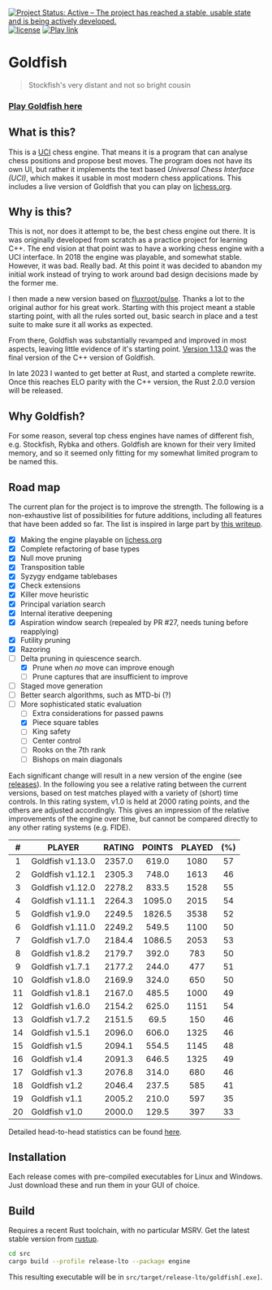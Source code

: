[![Project Status: Active – The project has reached a stable, usable state and is being actively developed.](http://www.repostatus.org/badges/latest/active.svg)](http://www.repostatus.org/#active)
[![license](https://img.shields.io/github/license/mashape/apistatus.svg)](https://github.com/bsamseth/Goldfish/blob/master/LICENCE)
[![Play link](https://img.shields.io/badge/Play%20Goldfish-lichess-green.svg)](https://lichess.org/@/Goldfish-Engine)



# Goldfish
> Stockfish's very distant and not so bright cousin

### [Play Goldfish here](https://lichess.org/@/Goldfish-Engine)

## What is this?

This is a [UCI](https://www.wbec-ridderkerk.nl/html/UCIProtocol.html) chess engine. 
That means it is a program that can analyse chess
positions and propose best moves.  The program does not have its own UI, but
rather it implements the text based _Universal Chess Interface (UCI)_, which
makes it usable in most modern chess applications. This includes a live version
of Goldfish that you can play on [lichess.org](https://lichess.org/@/Goldfish-Engine).

## Why is this?
This is not, nor does it attempt to be, the best chess engine out there.
It is was originally developed from scratch as a
practice project for learning C++. The end vision at that point was to have a
working chess engine with a UCI interface. In 2018 the engine was playable, and
somewhat stable. However, it was bad. Really bad. At this point it was decided
to abandon my initial work instead of trying to work around bad design
decisions made by the former me. 

I then made a new version based on
[fluxroot/pulse](https://github.com/fluxroot/pulse). Thanks a lot to the
original author for his great work. Starting with this project meant a stable
starting point, with all the rules sorted out, basic search in place and a test
suite to make sure it all works as expected.

From there, Goldfish was substantially revamped and improved in most aspects, leaving little evidence of it's starting
point. [Version 1.13.0](https://github.com/bsamseth/Goldfish/releases/tag/v1.13.0) was the final version of the C++ version of Goldfish.

In late 2023 I wanted to get better at Rust, and started a complete rewrite. Once this reaches ELO parity with the C++
version, the Rust 2.0.0 version will be released.

## Why Goldfish?

For some reason, several top chess engines have names of different fish, e.g.
Stockfish, Rybka and others. Goldfish are known for their very limited memory,
and so it seemed only fitting for my somewhat limited program to be named this. 

## Road map

The current plan for the project is to improve the strength. The following is a
non-exhaustive list of possibilities for future additions, including all features that have
been added so far. The list is inspired in large part by [this writeup](http://www.frayn.net/beowulf/theory.html).

-   [X] Making the engine playable on [lichess.org](lichess.org)
-   [X] Complete refactoring of base types
-   [X] Null move pruning
-   [X] Transposition table
-   [X] Syzygy endgame tablebases
-   [X] Check extensions
-   [X] Killer move heuristic
-   [X] Principal variation search
-   [X] Internal iterative deepening
-   [X] Aspiration window search (repealed by PR #27, needs tuning before reapplying)
-   [X] Futility pruning
-   [X] Razoring
-   [ ] Delta pruning in quiescence search.
    +   [X] Prune when _no_ move can improve enough
    +   [ ] Prune captures that are insufficient to improve
-   [ ] Staged move generation
-   [ ] Better search algorithms, such as MTD-bi (?)
-   [ ] More sophisticated static evaluation
    +   [ ] Extra considerations for passed pawns
    +   [X] Piece square tables
    +   [ ] King safety
    +   [ ] Center control
    +   [ ] Rooks on the 7th rank
    +   [ ] Bishops on main diagonals

Each significant change will result in a new version of the engine (see
[releases](https://github.com/bsamseth/Goldfish/releases)). In the following
you see a relative rating between the current versions, based on test matches
played with a variety of (short) time controls. In this rating system, v1.0 is
held at 2000 rating points, and the others are adjusted accordingly.  This
gives an impression of the relative improvements of the engine over time, but
cannot be compared directly to any other rating systems (e.g. FIDE).


 |   # | PLAYER               |   RATING  | POINTS  | PLAYED   | (%)|
   |:---:|---|:---:|:---:|:---:|:---:|
 |   1 | Goldfish v1.13.0     |   2357.0  |  619.0  |   1080   |  57|
 |   2 | Goldfish v1.12.1     |   2305.3  |  748.0  |   1613   |  46|
 |   3 | Goldfish v1.12.0     |   2278.2  |  833.5  |   1528   |  55|
 |   4 | Goldfish v1.11.1     |   2264.3  | 1095.0  |   2015   |  54|
 |   5 | Goldfish v1.9.0      |   2249.5  | 1826.5  |   3538   |  52|
 |   6 | Goldfish v1.11.0     |   2249.2  |  549.5  |   1100   |  50|
 |   7 | Goldfish v1.7.0      |   2184.4  | 1086.5  |   2053   |  53|
 |   8 | Goldfish v1.8.2      |   2179.7  |  392.0  |    783   |  50|
 |   9 | Goldfish v1.7.1      |   2177.2  |  244.0  |    477   |  51|
 |  10 | Goldfish v1.8.0      |   2169.9  |  324.0  |    650   |  50|
 |  11 | Goldfish v1.8.1      |   2167.0  |  485.5  |   1000   |  49|
 |  12 | Goldfish v1.6.0      |   2154.2  |  625.0  |   1151   |  54|
 |  13 | Goldfish v1.7.2      |   2151.5  |   69.5  |    150   |  46|
 |  14 | Goldfish v1.5.1      |   2096.0  |  606.0  |   1325   |  46|
 |  15 | Goldfish v1.5        |   2094.1  |  554.5  |   1145   |  48|
 |  16 | Goldfish v1.4        |   2091.3  |  646.5  |   1325   |  49|
 |  17 | Goldfish v1.3        |   2076.8  |  314.0  |    680   |  46|
 |  18 | Goldfish v1.2        |   2046.4  |  237.5  |    585   |  41|
 |  19 | Goldfish v1.1        |   2005.2  |  210.0  |    597   |  35|
 |  20 | Goldfish v1.0        |   2000.0  |  129.5  |    397   |  33|

Detailed head-to-head statistics can be found [here](stats/head-to-head-history.txt).

## Installation

Each release comes with pre-compiled executables for Linux and Windows. Just download these and run them in your GUI of
choice.

## Build

Requires a recent Rust toolchain, with no particular MSRV. Get the latest stable version from [rustup](https://rustup.rs/).

``` bash
cd src
cargo build --profile release-lto --package engine
```

This resulting executable will be in `src/target/release-lto/goldfish[.exe]`.
